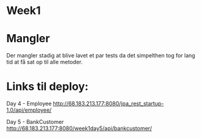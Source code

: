 # Week1 

# Mangler

Der mangler stadig at blive lavet et par tests da det simpelthen tog for lang tid at få sat op til alle metoder.


# Links til deploy:

Day 4 - Employee
http://68.183.213.177:8080/jpa_rest_startup-1.0/api/employee/

Day 5 - BankCustomer
http://68.183.213.177:8080/week1day5/api/bankcustomer/